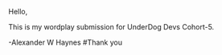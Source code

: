 Hello, 

This is my wordplay submission for UnderDog Devs Cohort-5. 

-Alexander W Haynes
#Thank you